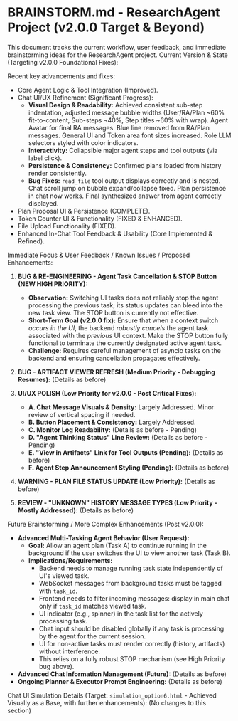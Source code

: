 # BRAINSTORM.md - ResearchAgent Project (v2.0.0 Target & Beyond)

This document tracks the current workflow, user feedback, and immediate brainstorming ideas for the ResearchAgent project.
Current Version & State (Targeting v2.0.0 Foundational Fixes):

Recent key advancements and fixes:

  - Core Agent Logic & Tool Integration (Improved).
  - Chat UI/UX Refinement (Significant Progress):
      - **Visual Design & Readability:** Achieved consistent sub-step indentation, adjusted message bubble widths (User/RA/Plan ~60% fit-to-content, Sub-steps ~40%, Step titles ~60% with wrap). Agent Avatar for final RA messages. Blue line removed from RA/Plan messages. General UI and Token area font sizes increased. Role LLM selectors styled with color indicators.
      - **Interactivity:** Collapsible major agent steps and tool outputs (via label click).
      - **Persistence & Consistency:** Confirmed plans loaded from history render consistently.
      - **Bug Fixes:** `read_file` tool output displays correctly and is nested. Chat scroll jump on bubble expand/collapse fixed. Plan persistence in chat now works. Final synthesized answer from agent correctly displayed.
  - Plan Proposal UI & Persistence (COMPLETE).
  - Token Counter UI & Functionality (FIXED & ENHANCED).
  - File Upload Functionality (FIXED).
  - Enhanced In-Chat Tool Feedback & Usability (Core Implemented & Refined).

Immediate Focus & User Feedback / Known Issues / Proposed Enhancements:

1.  **BUG & RE-ENGINEERING - Agent Task Cancellation & STOP Button (NEW HIGH PRIORITY):**
    * **Observation:** Switching UI tasks does not reliably stop the agent processing the previous task; its status updates can bleed into the new task view. The STOP button is currently not effective.
    * **Short-Term Goal (v2.0.0 fix):** Ensure that when a context switch *occurs in the UI*, the backend *robustly cancels* the agent task associated with the *previous* UI context. Make the STOP button fully functional to terminate the currently designated active agent task.
    * **Challenge:** Requires careful management of asyncio tasks on the backend and ensuring cancellation propagates effectively.

2.  **BUG - ARTIFACT VIEWER REFRESH (Medium Priority - Debugging Resumes):** (Details as before)

3.  **UI/UX POLISH (Low Priority for v2.0.0 - Post Critical Fixes):**
    * **A. Chat Message Visuals & Density:** Largely Addressed. Minor review of vertical spacing if needed.
    * **B. Button Placement & Consistency:** Largely Addressed.
    * **C. Monitor Log Readability:** (Details as before - Pending)
    * **D. "Agent Thinking Status" Line Review:** (Details as before - Pending)
    * **E. "View in Artifacts" Link for Tool Outputs (Pending):** (Details as before)
    * **F. Agent Step Announcement Styling (Pending):** (Details as before)

4.  **WARNING - PLAN FILE STATUS UPDATE (Low Priority):** (Details as before)
5.  **REVIEW - "UNKNOWN" HISTORY MESSAGE TYPES (Low Priority - Mostly Addressed):** (Details as before)

Future Brainstorming / More Complex Enhancements (Post v2.0.0):

* **Advanced Multi-Tasking Agent Behavior (User Request):**
    * **Goal:** Allow an agent plan (Task A) to continue running in the background if the user switches the UI to view another task (Task B).
    * **Implications/Requirements:**
        * Backend needs to manage running task state independently of UI's viewed task.
        * WebSocket messages from background tasks must be tagged with `task_id`.
        * Frontend needs to filter incoming messages: display in main chat only if `task_id` matches viewed task.
        * UI indicator (e.g., spinner) in the task list for the actively processing task.
        * Chat input should be disabled globally if any task is processing by the agent for the current session.
        * UI for non-active tasks must render correctly (history, artifacts) without interference.
        * This relies on a fully robust STOP mechanism (see High Priority bug above).
* **Advanced Chat Information Management (Future):** (Details as before)
* **Ongoing Planner & Executor Prompt Engineering:** (Details as before)

Chat UI Simulation Details (Target: `simulation_option6.html` - Achieved Visually as a Base, with further enhancements):
 (No changes to this section)
